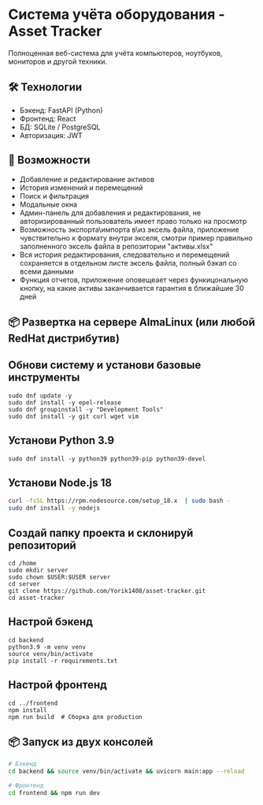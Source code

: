 # Система учёта оборудования - Asset Tracker

Полноценная веб-система для учёта компьютеров, ноутбуков, мониторов и другой техники.

## 🛠 Технологии
- Бэкенд: FastAPI (Python)
- Фронтенд: React
- БД: SQLite / PostgreSQL
- Авторизация: JWT

## 🚀 Возможности
- Добавление и редактирование активов
- История изменений и перемещений
- Поиск и фильтрация
- Модальные окна
- Админ-панель для добавления и редактирования, не авторизированный пользователь имеет право только на просмотр
- Возможность экспорта\импорта в\из эксель файла, приложение чувствительно к формату внутри экселя, смотри пример правильно заполненного эксель файла в репозитории "активы.xlsx"
- Вся история редактирования, следовательно и перемещений сохраняется в отдельном листе эксель файла, полный бэкап со всеми данными
- Функция отчетов, приложение оповещеает через функицональную кнопку, на какие активы заканчивается гарантия в ближайшие 30 дней

## 📦 Развертка на сервере AlmaLinux (или любой RedHat дистрибутив)
## Обнови систему и установи базовые инструменты
```
sudo dnf update -y
sudo dnf install -y epel-release
sudo dnf groupinstall -y "Development Tools"
sudo dnf install -y git curl wget vim
```
## Установи Python 3.9
```
sudo dnf install -y python39 python39-pip python39-devel
```
## Установи Node.js 18
```bash
curl -fsSL https://rpm.nodesource.com/setup_18.x  | sudo bash -
sudo dnf install -y nodejs
```
## Создай папку проекта и склонируй репозиторий
```
cd /home
sudo mkdir server
sudo chown $USER:$USER server
cd server
git clone https://github.com/Yorik1408/asset-tracker.git 
cd asset-tracker
```
## Настрой бэкенд
```
cd backend
python3.9 -m venv venv
source venv/bin/activate
pip install -r requirements.txt
```
## Настрой фронтенд
```
cd ../frontend
npm install
npm run build  # Сборка для production
```

## 📦 Запуск из двух консолей
```bash
# Бэкенд
cd backend && source venv/bin/activate && uvicorn main:app --reload

# Фронтенд
cd frontend && npm run dev

